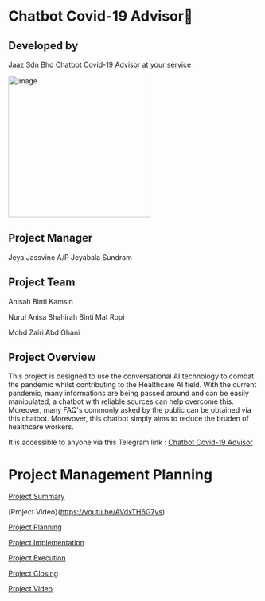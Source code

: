  # Chatbot Covid-19 Advisor🦠

## Developed by 
 Jaaz Sdn Bhd
 Chatbot Covid-19 Advisor at your service
 
 
<img width="285" alt="image" src="https://user-images.githubusercontent.com/55356959/150516890-8c7e1fef-8d6d-4eb5-a87b-23ed68cb70b0.jpeg">




## Project Manager
Jeya Jassvine A/P Jeyabala Sundram

## Project Team
Anisah Binti Kamsin

Nurul Anisa Shahirah Binti Mat Ropi 

Mohd Zairi Abd Ghani

## Project Overview

This project is designed to use the conversational AI technology to combat the pandemic whilst contributing to 
the Healthcare AI field. With the current pandemic, many informations are being passed around and can be easily manipulated, a chatbot with reliable sources
can help overcome this. Moreover, many FAQ's commonly asked by the public can be obtained via this chatbot. Morevover, this chatbot simply aims to reduce the bruden of healthcare workers.

It is accessible to anyone via this Telegram link : [Chatbot Covid-19 Advisor](https://web.telegram.org/z/#2114253556)

# Project Management Planning

[Project Summary](https://github.com/Jassvine/Covid19Bot/blob/main/Documentation/1-PROJECT%20SUMMARY.md)

[Project Video}(https://youtu.be/AVdxTH6G7ys)

[Project Planning](https://github.com/Jassvine/Covid19Bot/blob/main/Documentation/2-PROJECT%20PLANNING.md)

[Project Implementation](https://github.com/Jassvine/Covid19Bot/blob/main/Documentation/3-PROJECT%20IMPLEMENTATION.md)

[Project Execution](https://github.com/Jassvine/Covid19Bot/blob/main/Documentation/4-PROJECT%20EXECUTION.md)

[Project Closing](https://github.com/Jassvine/Covid19Bot/blob/main/Documentation/5-PROJECT%20CLOSING.md)

[Project Video](https://youtu.be/AVdxTH6G7ys)
